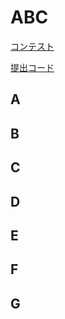 # ABC

[コンテスト](https://atcoder.jp/contests/)

[提出コード](../submissions/)

## A

## B

## C

## D

## E

## F

## G
